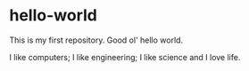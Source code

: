 # hello-world
This is my first repository. Good ol' hello world.

I like computers; I like engineering; I like science and I love life.
